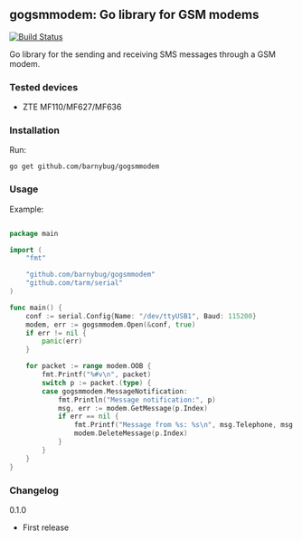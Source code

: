 ## gogsmmodem: Go library for GSM modems

[![Build Status](https://travis-ci.org/barnybug/gogsmmodem.svg?branch=master)](https://travis-ci.org/barnybug/gogsmmodem)

Go library for the sending and receiving SMS messages through a GSM modem.

### Tested devices
- ZTE MF110/MF627/MF636

### Installation
Run:

    go get github.com/barnybug/gogsmmodem

### Usage
Example:

```go

package main

import (
    "fmt"

    "github.com/barnybug/gogsmmodem"
    "github.com/tarm/serial"
)

func main() {
    conf := serial.Config{Name: "/dev/ttyUSB1", Baud: 115200}
    modem, err := gogsmmodem.Open(&conf, true)
    if err != nil {
        panic(err)
    }

    for packet := range modem.OOB {
        fmt.Printf("%#v\n", packet)
        switch p := packet.(type) {
        case gogsmmodem.MessageNotification:
            fmt.Println("Message notification:", p)
            msg, err := modem.GetMessage(p.Index)
            if err == nil {
                fmt.Printf("Message from %s: %s\n", msg.Telephone, msg.Body)
                modem.DeleteMessage(p.Index)
            }
        }
    }
}
```

### Changelog
0.1.0

- First release
